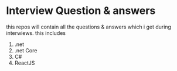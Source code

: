 # Interview Question & answers

this repos will contain all the questions & answers which i get during interwiews. this includes
1. .net
2. .net Core
3. C#
4. ReactJS
